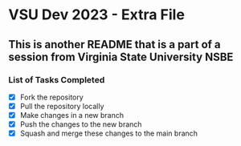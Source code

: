 # VSU Dev 2023 - Extra File

## This is another README that is a part of a session from Virginia State University NSBE

### List of Tasks Completed

- [x] Fork the repository
- [x] Pull the repository locally
- [x] Make changes in a new branch
- [x] Push the changes to the new branch
- [x] Squash and merge these changes to the main branch